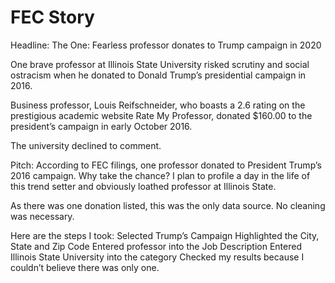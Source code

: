 # FEC Story

Headline: The One: Fearless professor donates to Trump campaign in 2020

One brave professor at Illinois State University risked scrutiny and social ostracism when he donated to Donald Trump’s presidential campaign in 2016. 

Business professor, Louis Reifschneider, who boasts a 2.6 rating on the prestigious academic website Rate My Professor, donated $160.00 to the president’s campaign in early October 2016. 

The university declined to comment.  


Pitch: According to FEC filings, one professor donated to President Trump’s 2016 campaign. Why take the chance? I plan to profile a day in the life of this trend setter and obviously loathed professor at Illinois State. 

As there was one donation listed, this was the only data source. No cleaning was necessary. 

Here are the steps I took: 
Selected Trump’s Campaign
Highlighted the City, State and Zip Code
Entered professor into the Job Description
Entered Illinois State University into the category 
Checked my results because I couldn’t believe there was only one. 


